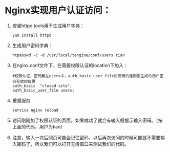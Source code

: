 # Nginx实现用户认证访问：



1. 安装httpd tools用于生成用户字典：

   ```
   yum install httpd
   ```

2. 生成用户密码字典：

   ```
   htpasswd -c -d /usr/local/tengine/conf/users tian
   ```

3. 在nginx.conf文件下，在需要权限认证的location下加入：

   ```
   #权限认证，密码藏在users中，auth_basic_user_file后面跟的是刚刚生成的用户密码存放的位置
   auth_basic  "closed site";
   auth_basic_user_file users;
   
   ```

4. 重启服务

   ```
   service nginx reload
   ```

5. 访问刚刚加了权限认证的页面，如果成功了就会有输入框提示输入密码。（按上面的代码，用户为tian）

6. 注意，输入一次后网页可能会记住密码，以后再次访问的时候可能就不需要输入密码了，所以我们可以打开无痕窗口来测试我们的代码。

